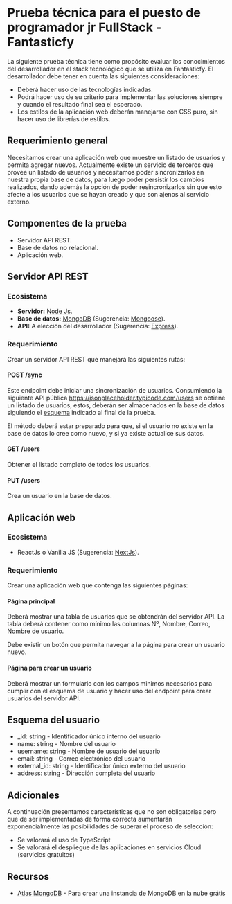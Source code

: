 # Prueba técnica para el puesto de programador jr FullStack - Fantasticfy

La siguiente prueba técnica tiene como propósito evaluar los conocimientos del desarrollador en el stack tecnológico que se utiliza en Fantasticfy. El desarrollador debe tener en cuenta las siguientes consideraciones:

- Deberá hacer uso de las tecnologías indicadas.
- Podrá hacer uso de su criterio para implementar las soluciones siempre y cuando el resultado final sea el esperado.
- Los estilos de la aplicación web deberán manejarse con CSS puro, sin hacer uso de librerías de estilos.

## Requerimiento general

Necesitamos crear una aplicación web que muestre un listado de usuarios y permita agregar nuevos. Actualmente existe un servicio de terceros que provee un listado de usuarios y necesitamos poder sincronizarlos en nuestra propia base de datos, para luego poder persistir los cambios realizados, dando además la opción de poder resincronizarlos sin que esto afecte a los usuarios que se hayan creado y que son ajenos al servicio externo.

## Componentes de la prueba

- Servidor API REST.
- Base de datos no relacional.
- Aplicación web.

## Servidor API REST

### Ecosistema

- **Servidor:** [Node Js](https://nodejs.org/en).
- **Base de datos:** [MongoDB](https://www.mongodb.com/) (Sugerencia: [Mongoose](https://www.npmjs.com/package/mongoose)).
- **API:** A elección del desarrollador (Sugerencia: [Express](https://www.npmjs.com/package/express)).

### Requerimiento

Crear un servidor API REST que manejará las siguientes rutas:

#### **POST /sync**

Este endpoint debe iniciar una sincronización de usuarios. Consumiendo la siguiente API pública https://jsonplaceholder.typicode.com/users se obtiene un listado de usuarios, estos, deberán ser almacenados en la base de datos siguiendo el [esquema](#esquema) indicado al final de la prueba.

El método deberá estar preparado para que, si el usuario no existe en la base de datos lo cree como nuevo, y si ya existe actualice sus datos.

#### **GET /users**

Obtener el listado completo de todos los usuarios.


#### **PUT /users**

Crea un usuario en la base de datos.

## Aplicación web

### Ecosistema

- ReactJs o Vanilla JS (Sugerencia: [NextJs](https://nextjs.org/docs)).

### Requerimiento

Crear una aplicación web que contenga las siguientes páginas:

#### Página principal

Deberá mostrar una tabla de usuarios que se obtendrán del servidor API. La tabla deberá contener como mínimo las columnas Nº, Nombre, Correo, Nombre de usuario.

Debe existir un botón que permita navegar a la página para crear un usuario nuevo.

#### Página para crear un usuario

Deberá mostrar un formulario con los campos minimos necesarios para cumplir con el esquema de usuario y hacer uso del endpoint para crear usuarios del servidor API.

<a name="esquema"></a>
## Esquema del usuario

- _id: string - Identificador único interno del usuario
- name: string - Nombre del usuario
- username: string - Nombre de usuario del usuario
- email: string - Correo electrónico del usuario
- external_id: string - Identificador único externo del usuario
- address: string - Dirección completa del usuario

## Adicionales

A continuación presentamos características que no son obligatorias pero que de ser implementadas de forma correcta aumentarán exponencialmente las posibilidades de superar el proceso de selección:

- Se valorará el uso de TypeScript
- Se valorará el despliegue de las aplicaciones en servicios Cloud (servicios gratuitos)

## Recursos
- [Atlas MongoDB](https://www.mongodb.com/atlas/database) - Para crear una instancia de MongoDB en la nube grátis
